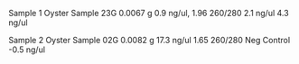 Sample 1
	Oyster Sample 23G
	0.0067 g
	0.9 ng/ul, 1.96 260/280
	2.1 ng/ul
	4.3 ng/ul 
	
Sample 2
	Oyster Sample 02G
	0.0082 g
	17.3 ng/ul 1.65 260/280
Neg Control
	-0.5 ng/ul